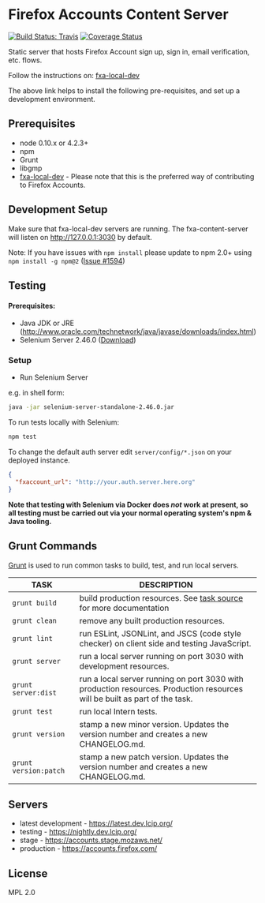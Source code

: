 # Firefox Accounts Content Server

[![Build Status: Travis](https://travis-ci.org/mozilla/fxa-content-server.svg?branch=master)](https://travis-ci.org/mozilla/fxa-content-server)
[![Coverage Status](https://img.shields.io/coveralls/mozilla/fxa-content-server.svg)](https://coveralls.io/r/mozilla/fxa-content-server)

Static server that hosts Firefox Account sign up, sign in, email verification, etc. flows.


Follow the instructions on:
	[fxa-local-dev](https://github.com/mozilla/fxa-local-dev)
	
The above link helps to install the following pre-requisites, and set up a development environment.

## Prerequisites
* node 0.10.x or 4.2.3+
* npm
* Grunt
* libgmp
* [fxa-local-dev](https://github.com/mozilla/fxa-local-dev) - Please note that this is the preferred way of contributing to Firefox Accounts.

## Development Setup

Make sure that fxa-local-dev servers are running. The fxa-content-server will listen on <http://127.0.0.1:3030> by default.

Note: If you have issues with `npm install` please update to npm 2.0+ using `npm install -g npm@2` 
([Issue #1594](https://github.com/mozilla/fxa-content-server/issues/1594))

## Testing

#### Prerequisites:
  * Java JDK or JRE (http://www.oracle.com/technetwork/java/javase/downloads/index.html)
  * Selenium Server 2.46.0 ([Download](http://selenium-release.storage.googleapis.com/2.46/selenium-server-standalone-2.46.0.jar))

### Setup

* Run Selenium Server

e.g. in shell form:

```sh
java -jar selenium-server-standalone-2.46.0.jar 
```

To run tests locally with Selenium:

```sh
npm test
```

To change the default auth server edit `server/config/*.json` on your deployed instance.

```json
{
  "fxaccount_url": "http://your.auth.server.here.org"
}
```

**Note that testing with Selenium via Docker does *not* work at present, so all testing must be carried out via your normal operating system's npm & Java tooling.**

## Grunt Commands

[Grunt](http://gruntjs.com/) is used to run common tasks to build, test, and run local servers.

| TASK | DESCRIPTION |
|------|-------------|
| `grunt build` | build production resources. See [task source](grunttasks/build.js) for more documentation |
| `grunt clean` | remove any built production resources. |
| `grunt lint` | run ESLint, JSONLint, and JSCS (code style checker) on client side and testing JavaScript. |
| `grunt server` | run a local server running on port 3030 with development resources. |
| `grunt server:dist` | run a local server running on port 3030 with production resources. Production resources will be built as part of the task. |
| `grunt test` | run local Intern tests. |
| `grunt version` | stamp a new minor version. Updates the version number and creates a new CHANGELOG.md. |
| `grunt version:patch` | stamp a new patch version. Updates the version number and creates a new CHANGELOG.md. |

## Servers

* latest development - https://latest.dev.lcip.org/
* testing - https://nightly.dev.lcip.org/
* stage - https://accounts.stage.mozaws.net/
* production - https://accounts.firefox.com/

## License

MPL 2.0
